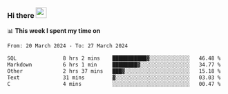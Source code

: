 ### Hi there <a href="https://www.gautamkrishnar.com/"><img src="https://media.giphy.com/media/hvRJCLFzcasrR4ia7z/giphy.gif" width="25px"></a>

📊 **This week I spent my time on**

<!--START_SECTION:waka-->

```txt
From: 20 March 2024 - To: 27 March 2024

SQL               8 hrs 2 mins    ███████████▓░░░░░░░░░░░░░   46.48 %
Markdown          6 hrs 1 min     ████████▓░░░░░░░░░░░░░░░░   34.77 %
Other             2 hrs 37 mins   ███▓░░░░░░░░░░░░░░░░░░░░░   15.18 %
Text              31 mins         ▓░░░░░░░░░░░░░░░░░░░░░░░░   03.03 %
C                 4 mins          ░░░░░░░░░░░░░░░░░░░░░░░░░   00.47 %
```

<!--END_SECTION:waka-->
